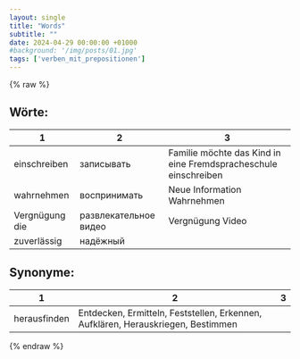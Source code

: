 ```yaml
---
layout: single
title: "Words"
subtitle: ""
date: 2024-04-29 00:00:00 +01000
#background: '/img/posts/01.jpg'
tags: ['verben_mit_prepositionen']
---
```


{% raw %}
## Wörte:

| 1  |2  | 3 |  
| --- | --- | --- | 
einschreiben | записывать | Familie möchte das Kind in eine Fremdspracheschule einschreiben
wahrnehmen | воспринимать | Neue Information Wahrnehmen
Vergnügung die | развлекательное видео | Vergnügung Video 
zuverlässig | надёжный | |


## Synonyme:
| 1  |2  | 3 |  
| --- | --- | --- |  
herausfinden | Entdecken, Ermitteln, Feststellen, Erkennen, Aufklären, Herauskriegen, Bestimmen | 




{% endraw %}

